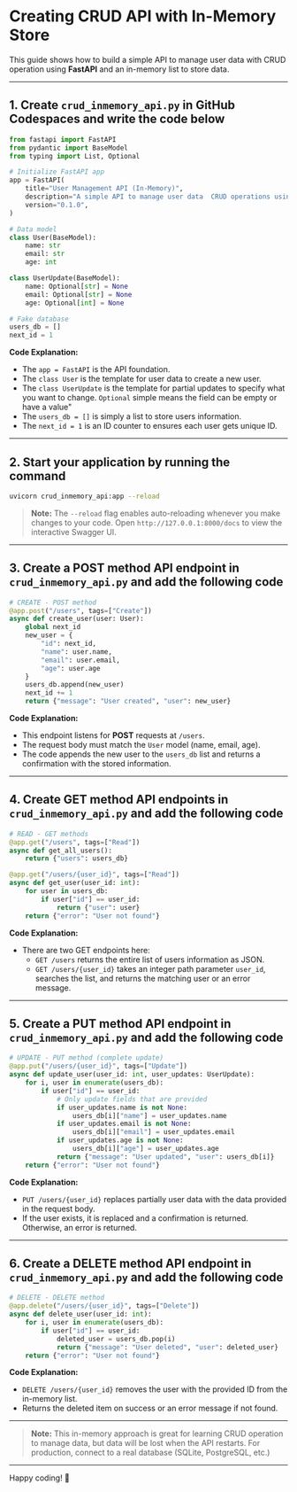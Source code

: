 # Creating CRUD API with In-Memory Store 

This guide shows how to build a simple API to manage user data with CRUD operation using **FastAPI** and an in-memory list to store data.

---

## 1. Create `crud_inmemory_api.py` in GitHub Codespaces and write the code below

```python
from fastapi import FastAPI
from pydantic import BaseModel
from typing import List, Optional

# Initialize FastAPI app
app = FastAPI(
    title="User Management API (In-Memory)",
    description="A simple API to manage user data  CRUD operations using an in-memory list.",
    version="0.1.0",
)

# Data model
class User(BaseModel):
    name: str
    email: str
    age: int

class UserUpdate(BaseModel):
    name: Optional[str] = None
    email: Optional[str] = None
    age: Optional[int] = None

# Fake database
users_db = []
next_id = 1
```
**Code Explanation:**
- The `app = FastAPI` is the API foundation.
- The `class User` is the template for user data to create a new user.
- The `class UserUpdate` is the template for partial updates to specify what you want to change. `Optional` simple means the field can be empty or have a value"
- The `users_db = []` is simply a list to store users information.
- The `next_id = 1` is an ID counter to ensures each user gets unique ID.
---

## 2. Start your application by running the command

```bash
uvicorn crud_inmemory_api:app --reload
```

> **Note:** The `--reload` flag enables auto-reloading whenever you make changes to your code. Open `http://127.0.0.1:8000/docs` to view the interactive Swagger UI.

---

## 3. Create a POST method API endpoint in `crud_inmemory_api.py` and add the following code

```python
# CREATE - POST method
@app.post("/users", tags=["Create"])
async def create_user(user: User):
    global next_id
    new_user = {
        "id": next_id,
        "name": user.name,
        "email": user.email,
        "age": user.age
    }
    users_db.append(new_user)
    next_id += 1
    return {"message": "User created", "user": new_user}
```

**Code Explanation:**
- This endpoint listens for **POST** requests at `/users`.
- The request body must match the `User` model (name, email, age).
- The code appends the new user to the `users_db` list and returns a confirmation with the stored information.

---

## 4. Create GET method API endpoints in `crud_inmemory_api.py` and add the following code

```python
# READ - GET methods
@app.get("/users", tags=["Read"])
async def get_all_users():
    return {"users": users_db}

@app.get("/users/{user_id}", tags=["Read"])
async def get_user(user_id: int):
    for user in users_db:
        if user["id"] == user_id:
            return {"user": user}
    return {"error": "User not found"}
```

**Code Explanation:**
- There are two GET endpoints here:
    - `GET /users` returns the entire list of users information as JSON.
    - `GET /users/{user_id}` takes an integer path parameter `user_id`, searches the list, and returns the matching user or an error message.

---

## 5. Create a PUT method API endpoint in `crud_inmemory_api.py` and add the following code

```python
# UPDATE - PUT method (complete update)
@app.put("/users/{user_id}", tags=["Update"])
async def update_user(user_id: int, user_updates: UserUpdate):
    for i, user in enumerate(users_db):
        if user["id"] == user_id:
            # Only update fields that are provided
            if user_updates.name is not None:
                users_db[i]["name"] = user_updates.name
            if user_updates.email is not None:
                users_db[i]["email"] = user_updates.email
            if user_updates.age is not None:
                users_db[i]["age"] = user_updates.age
            return {"message": "User updated", "user": users_db[i]}
    return {"error": "User not found"}
```

**Code Explanation:**
- `PUT /users/{user_id}` replaces partially user data with the data provided in the request body.
- If the user exists, it is replaced and a confirmation is returned. Otherwise, an error is returned.

---

## 6. Create a DELETE method API endpoint in `crud_inmemory_api.py` and add the following code

```python
# DELETE - DELETE method
@app.delete("/users/{user_id}", tags=["Delete"])
async def delete_user(user_id: int):
    for i, user in enumerate(users_db):
        if user["id"] == user_id:
            deleted_user = users_db.pop(i)
            return {"message": "User deleted", "user": deleted_user}
    return {"error": "User not found"}
```

**Code Explanation:**
- `DELETE /users/{user_id}` removes the user with the provided ID from the in-memory list.
- Returns the deleted item on success or an error message if not found.

---

> **Note:** This in-memory approach is great for learning CRUD operation to manage data, but data will be lost when the API restarts. For production, connect to a real database (SQLite, PostgreSQL, etc.)

---

Happy coding! 🚀
